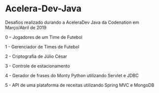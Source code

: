 # Acelera-Dev-Java
Desafios realizado durando a AceleraDev Java da Codenation em Março/Abril de 2019

0 – Jogadores de um Time de Futebol

1 - Gerenciador de Times de Futebol 

2 - Criptografia de Júlio César

3 - Controle de estacionamento

4 - Gerador de frases do Monty Python utilizando Servlet e JDBC

5 - API de uma plataforma de receitas utilizando Spring MVC e MongoDB
